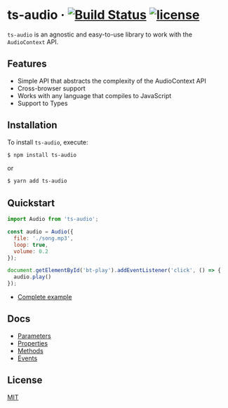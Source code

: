 # ts-audio &middot; [![Build Status](https://travis-ci.org/EvandroLG/ts-audio.svg?branch=master)](https://travis-ci.org/ts-audio) [![license](https://badgen.now.sh/badge/license/MIT)](./LICENSE)
`ts-audio` is an agnostic and easy-to-use library to work with the `AudioContext` API.

## Features
* Simple API that abstracts the complexity of the AudioContext API
* Cross-browser support
* Works with any language that compiles to JavaScript
* Support to Types

## Installation
To install `ts-audio`, execute:

```sh
$ npm install ts-audio
```

or

```sh
$ yarn add ts-audio
```

## Quickstart
```js
import Audio from 'ts-audio';

const audio = Audio({
  file: './song.mp3',
  loop: true,
  volume: 0.2
});

document.getElementById('bt-play').addEventListener('click', () => {
  audio.play()
});
```

- [Complete example](https://github.com/EvandroLG/ts-audio/tree/master/demo)

## Docs
* [Parameters](https://github.com/EvandroLG/ts-audio/wiki/Parameters)
* [Properties](https://github.com/EvandroLG/ts-audio/wiki/Properties)
* [Methods](https://github.com/EvandroLG/ts-audio/wiki/Methods)
* [Events](https://github.com/EvandroLG/ts-audio/wiki/Events)

## License
[MIT](https://github.com/EvandroLG/ts-audio/tree/master/LICENSE)
